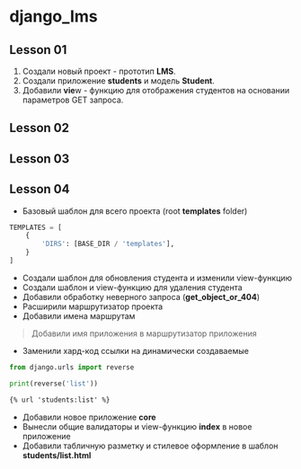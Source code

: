# django_lms

## Lesson 01
1. Создали новый проект - прототип **LMS**.
2. Создали приложение **students** и модель **Student**.
3. Добавили **vie**w - функцию для отображения студентов на основании параметров GET запроса.

## Lesson 02


## Lesson 03


## Lesson 04
- Базовый шаблон для всего проекта (root **templates** folder)
```python
TEMPLATES = [
    {
        'DIRS': [BASE_DIR / 'templates'],
    }
]
```
- Создали шаблон для обновления студента и изменили view-функцию
- Создали шаблон и view-функцию для удаления студента
- Добавили обработку неверного запроса (**get_object_or_404**)
- Расширили маршрутизатор проекта
- Добавили имена маршрутам
> Добавили имя приложения в маршрутизатор приложения
- Заменили хард-код ссылки на динамически создаваемые
```python
from django.urls import reverse

print(reverse('list'))
```
```html
{% url 'students:list' %}
```
- Добавили новое приложение **core**
- Вынесли общие валидаторы и view-функцию **index** в новое приложение
- Добавили табличную разметку и стилевое оформление в шаблон **students/list.html**
